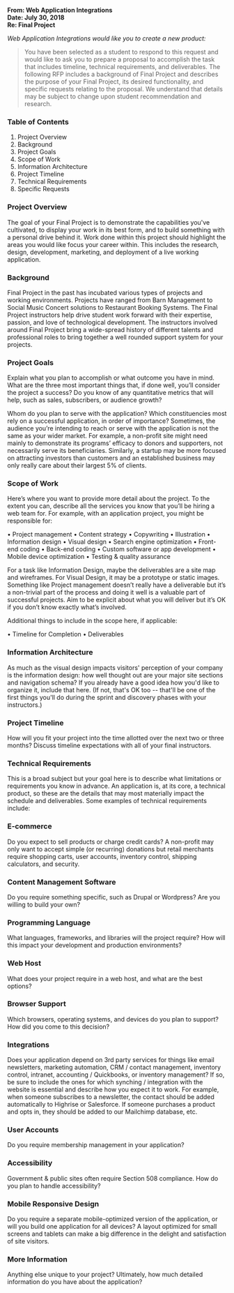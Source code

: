 **From: Web Application Integrations  
Date: July 30, 2018  
Re: Final Project**

*Web Application Integrations would like you to create a new product:*

>You have been selected as a student to respond to this request and would like to ask you to prepare a proposal to accomplish the task that includes timeline, technical requirements, and deliverables. The following RFP includes a background of Final Project and describes the purpose of your Final Project, its desired functionality, and specific requests relating to the proposal. We understand that details may be subject to change upon student recommendation and research.

### Table of Contents

1.  Project Overview
2.  Background
3.  Project Goals
4.  Scope of Work
5.  Information Architecture
6.  Project Timeline
7.  Technical Requirements
8.  Specific Requests

### Project Overview
The goal of your Final Project is to demonstrate the capabilities you've cultivated, to display your work in its best form, and to build something with a personal drive behind it. Work done within this project should highlight the areas you would like focus your career within. This includes the research, design, development, marketing, and deployment of a live working application.

### Background
Final Project in the past has incubated various types of projects and working environments. Projects have ranged from Barn Management to Social Music Concert solutions to Restaurant Booking Systems. The Final Project instructors help drive student work forward with their expertise, passion, and love of technological development. The instructors involved around Final Project bring a wide-spread history of different talents and professional roles to bring together a well rounded support system for your projects.

### Project Goals
Explain what you plan to accomplish or what outcome you have in mind. What are the three most important things that, if done well, you’ll consider the project a success? Do you know of any quantitative metrics that will help, such as  sales, subscribers, or audience growth?

Whom do you plan to serve with the application? Which constituencies most rely on a successful application, in order of importance? Sometimes, the audience you’re intending to reach or serve with the application is not the same as your wider market. For example, a non-profit site might need mainly to demonstrate its programs’ efficacy to donors and supporters, not necessarily serve its beneficiaries. Similarly, a startup may be more focused on attracting investors than customers and an established business may only really care about their largest 5% of clients.

### Scope of Work
Here’s where you want to provide more detail about the project. To the extent you can, describe all the services you know that you’ll be hiring a web team for. For example, with an application project, you might be responsible for:

•	Project management
•	Content strategy
•	Copywriting
•	Illustration
•	Information design
•	Visual design
•	Search engine optimization
•	Front-end coding
•	Back-end coding
•	Custom software or app development
•	Mobile device optimization
•	Testing & quality assurance

For a task like Information Design, maybe the deliverables are a site map and wireframes. For Visual Design, it may be a prototype or static images. Something like Project management doesn’t really have a deliverable but it’s a non-trivial part of the process and doing it well is a valuable part of successful projects. Aim to be explicit about what you will deliver but it’s OK if you don’t know exactly what’s involved.

Additional things to include in the scope here, if applicable:

•	Timeline for Completion
•	Deliverables

### Information Architecture
As much as the visual design impacts visitors' perception of your company is the information design: how well thought out are your major site sections and navigation schema? If you already have a good idea how you'd like to organize it, include that here. (If not, that's OK too -- that'll be one of the first things you'll do during the sprint and discovery phases with your instructors.)

### Project Timeline
How will you fit your project into the time allotted over the next two or three months? Discuss timeline expectations with all of your final instructors.

### Technical Requirements
This is a broad subject but your goal here is to describe what limitations or requirements you know in advance. An application is, at its core, a technical product, so these are the details that may most materially impact the schedule and deliverables. Some examples of technical requirements include:

### E-commerce
Do you expect to sell products or charge credit cards? A non-profit may only want to accept simple (or recurring) donations but retail merchants require shopping carts, user accounts, inventory control, shipping calculators, and security.

### Content Management Software
Do you require something specific, such as Drupal or Wordpress? Are you willing to build your own?

### Programming Language
What languages, frameworks, and libraries will the project require? How will this impact your development and production environments?

### Web Host
What does your project require in a web host, and what are the best options?

### Browser Support
Which browsers, operating systems, and devices do you plan to support? How did you come to this decision?

### Integrations
Does your application depend on 3rd party services for things like email newsletters, marketing automation, CRM / contact management, inventory control, intranet, accounting / Quickbooks, or inventory management? If so, be sure to include the ones for which synching / integration with the website is essential and describe how you expect it to work. For example, when someone subscribes to a newsletter, the contact should be added automatically to Highrise or Salesforce. If someone purchases a product and opts in, they should be added to our Mailchimp database, etc.

### User Accounts
Do you require membership management in your application?

### Accessibility
Government & public sites often require Section 508 compliance. How do you plan to handle accessibility?

### Mobile Responsive Design
Do you require a separate mobile-optimized version of the application, or will you build one application for all devices? A layout optimized for small screens and tablets can make a big difference in the delight and satisfaction of site visitors.

### More Information
Anything else unique to your project?  Ultimately, how much detailed information do you have about the application?
